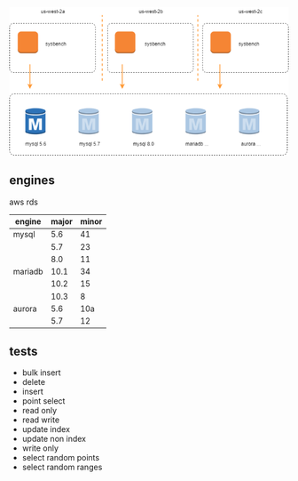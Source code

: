 
![](./sysbench-fig.png)


## engines

aws rds

| engine | major | minor |
|---------|-------|-------|
| mysql | 5.6 | 41 |
|  | 5.7 | 23 |
|  | 8.0 | 11 |
| mariadb | 10.1 | 34 |
|  | 10.2 | 15 |
|  | 10.3 | 8 |
| aurora | 5.6 | 10a |
|  | 5.7 | 12 |


## tests

- bulk insert 
- delete
- insert
- point select
- read only
- read write
- update index
- update non index
- write only
- select random points
- select random ranges
